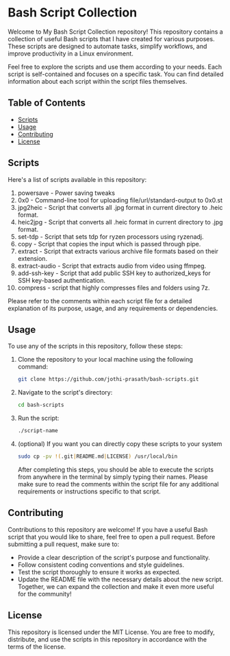 # Bash Script Collection

Welcome to My Bash Script Collection repository! This repository contains a collection of useful Bash scripts that I have created for various purposes. These scripts are designed to automate tasks, simplify workflows, and improve productivity in a Linux environment.

Feel free to explore the scripts and use them according to your needs. Each script is self-contained and focuses on a specific task. You can find detailed information about each script within the script files themselves.

## Table of Contents

- [Scripts](#scripts)
- [Usage](#usage)
- [Contributing](#contributing)
- [License](#license)

## Scripts

Here's a list of scripts available in this repository:

1. powersave - Power saving tweaks
2. 0x0 - Command-line tool for uploading file/url/standard-output to 0x0.st
3. jpg2heic - Script that converts all .jpg format in current directory to .heic format.
4. heic2jpg - Script that converts all .heic format in current directory to .jpg format.
5. set-tdp - Script that sets tdp for ryzen processors using ryzenadj.
6. copy - Script that copies the input which is passed through pipe.
7. extract - Script that extracts various archive file formats based on their extension.
8. extract-audio - Script that extracts audio from video using ffmpeg.
9. add-ssh-key - Script that add public SSH key to authorized_keys for SSH key-based authentication.
10. compress - script that highly compresses files and folders using 7z.

Please refer to the comments within each script file for a detailed explanation of its purpose, usage, and any requirements or dependencies.

## Usage

To use any of the scripts in this repository, follow these steps:

1. Clone the repository to your local machine using the following command:

   ```bash
   git clone https://github.com/jothi-prasath/bash-scripts.git
   ```
2. Navigate to the script's directory:
    ```bash
    cd bash-scripts
    ```
3. Run the script:
    ```bash
    ./script-name
    ```
4. (optional) If you want you can directly copy these scripts to your system
    ```bash
    sudo cp -pv !(.git|README.md|LICENSE) /usr/local/bin
    ```
    After completing this steps, you should be able to execute the scripts from anywhere in the terminal by simply typing their names.
Please make sure to read the comments within the script file for any additional requirements or instructions specific to that script.

## Contributing
Contributions to this repository are welcome! If you have a useful Bash script that you would like to share, feel free to open a pull request. Before submitting a pull request, make sure to:

* Provide a clear description of the script's purpose and functionality.
* Follow consistent coding conventions and style guidelines.
* Test the script thoroughly to ensure it works as expected.
* Update the README file with the necessary details about the new script.
Together, we can expand the collection and make it even more useful for the community!

## License
This repository is licensed under the MIT License. You are free to modify, distribute, and use the scripts in this repository in accordance with the terms of the license.
